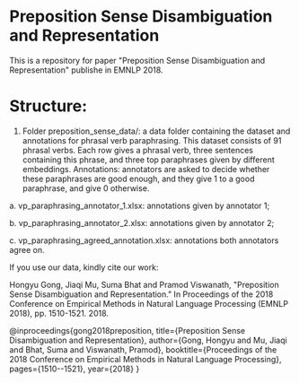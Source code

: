 # Preposition Sense Disambiguation and Representation

This is a repository for paper "Preposition Sense Disambiguation and Representation" publishe in EMNLP 2018.

# Structure:
1. Folder preposition_sense_data/: a data folder containing the dataset and annotations for phrasal verb paraphrasing. This dataset consists of 91 phrasal verbs. Each row gives a phrasal verb, three sentences containing this phrase, and three top paraphrases given by different embeddings. Annotations: annotators are asked to decide whether these paraphrases are good enough, and they give 1 to a good paraphrase, and give 0 otherwise.

  a. vp_paraphrasing_annotator_1.xlsx: annotations given by annotator 1;
  
  b. vp_paraphrasing_annotator_2.xlsx: annotations given by annotator 2;
  
  c. vp_paraphrasing_agreed_annotation.xlsx: annotations both annotators agree on.


If you use our data, kindly cite our work:

Hongyu Gong, Jiaqi Mu, Suma Bhat and Pramod Viswanath, "Preposition Sense Disambiguation and Representation." In Proceedings of the 2018 Conference on Empirical Methods in Natural Language Processing (EMNLP 2018), pp. 1510-1521. 2018.

@inproceedings{gong2018preposition,
  title={Preposition Sense Disambiguation and Representation},
  author={Gong, Hongyu and Mu, Jiaqi and Bhat, Suma and Viswanath, Pramod},
  booktitle={Proceedings of the 2018 Conference on Empirical Methods in Natural Language Processing},
  pages={1510--1521},
  year={2018}
}
